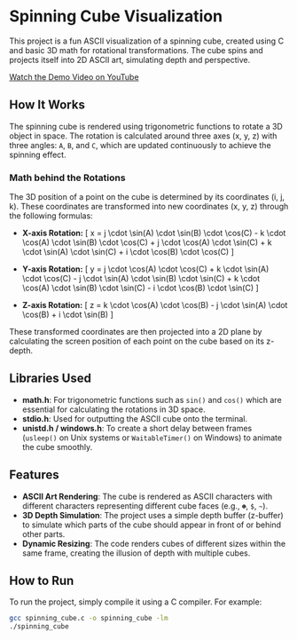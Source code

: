 # Spinning Cube Visualization

This project is a fun ASCII visualization of a spinning cube, created using C and basic 3D math for rotational transformations. The cube spins and projects itself into 2D ASCII art, simulating depth and perspective.

[Watch the Demo Video on YouTube](https://www.youtube.com/watch?v=H3umH4ZJZDs)

## How It Works

The spinning cube is rendered using trigonometric functions to rotate a 3D object in space. The rotation is calculated around three axes (x, y, z) with three angles: `A`, `B`, and `C`, which are updated continuously to achieve the spinning effect. 

### Math behind the Rotations

The 3D position of a point on the cube is determined by its coordinates (i, j, k). These coordinates are transformed into new coordinates (x, y, z) through the following formulas:

- **X-axis Rotation:**
    \[
    x = j \cdot \sin(A) \cdot \sin(B) \cdot \cos(C) - k \cdot \cos(A) \cdot \sin(B) \cdot \cos(C) + j \cdot \cos(A) \cdot \sin(C) + k \cdot \sin(A) \cdot \sin(C) + i \cdot \cos(B) \cdot \cos(C)
    \]

- **Y-axis Rotation:**
    \[
    y = j \cdot \cos(A) \cdot \cos(C) + k \cdot \sin(A) \cdot \cos(C) - j \cdot \sin(A) \cdot \sin(B) \cdot \sin(C) + k \cdot \cos(A) \cdot \sin(B) \cdot \sin(C) - i \cdot \cos(B) \cdot \sin(C)
    \]

- **Z-axis Rotation:**
    \[
    z = k \cdot \cos(A) \cdot \cos(B) - j \cdot \sin(A) \cdot \cos(B) + i \cdot \sin(B)
    \]

These transformed coordinates are then projected into a 2D plane by calculating the screen position of each point on the cube based on its z-depth.

## Libraries Used

- **math.h**: For trigonometric functions such as `sin()` and `cos()` which are essential for calculating the rotations in 3D space.
- **stdio.h**: Used for outputting the ASCII cube onto the terminal.
- **unistd.h / windows.h**: To create a short delay between frames (`usleep()` on Unix systems or `WaitableTimer()` on Windows) to animate the cube smoothly.

## Features

- **ASCII Art Rendering**: The cube is rendered as ASCII characters with different characters representing different cube faces (e.g., `☻`, `$`, `~`).
- **3D Depth Simulation**: The project uses a simple depth buffer (z-buffer) to simulate which parts of the cube should appear in front of or behind other parts.
- **Dynamic Resizing**: The code renders cubes of different sizes within the same frame, creating the illusion of depth with multiple cubes.

## How to Run

To run the project, simply compile it using a C compiler. For example:

```bash
gcc spinning_cube.c -o spinning_cube -lm
./spinning_cube
